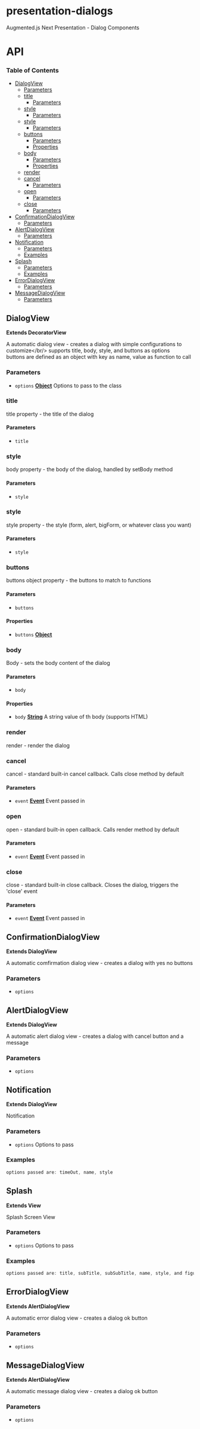 # presentation-dialogs

Augmented.js Next Presentation - Dialog Components

# API

<!-- Generated by documentation.js. Update this documentation by updating the source code. -->

### Table of Contents

-   [DialogView](#dialogview)
    -   [Parameters](#parameters)
    -   [title](#title)
        -   [Parameters](#parameters-1)
    -   [style](#style)
        -   [Parameters](#parameters-2)
    -   [style](#style-1)
        -   [Parameters](#parameters-3)
    -   [buttons](#buttons)
        -   [Parameters](#parameters-4)
        -   [Properties](#properties)
    -   [body](#body)
        -   [Parameters](#parameters-5)
        -   [Properties](#properties-1)
    -   [render](#render)
    -   [cancel](#cancel)
        -   [Parameters](#parameters-6)
    -   [open](#open)
        -   [Parameters](#parameters-7)
    -   [close](#close)
        -   [Parameters](#parameters-8)
-   [ConfirmationDialogView](#confirmationdialogview)
    -   [Parameters](#parameters-9)
-   [AlertDialogView](#alertdialogview)
    -   [Parameters](#parameters-10)
-   [Notification](#notification)
    -   [Parameters](#parameters-11)
    -   [Examples](#examples)
-   [Splash](#splash)
    -   [Parameters](#parameters-12)
    -   [Examples](#examples-1)
-   [ErrorDialogView](#errordialogview)
    -   [Parameters](#parameters-13)
-   [MessageDialogView](#messagedialogview)
    -   [Parameters](#parameters-14)

## DialogView

**Extends DecoratorView**

A automatic dialog view - creates a dialog with simple configurations to customize&lt;/br/>
supports title, body, style, and buttons as options<br/>
buttons are defined as an object with key as name, value as function to call

### Parameters

-   `options` **[Object](https://developer.mozilla.org/docs/Web/JavaScript/Reference/Global_Objects/Object)** Options to pass to the class

### title

title property - the title of the dialog

#### Parameters

-   `title`  

### style

body property - the body of the dialog, handled by setBody method

#### Parameters

-   `style`  

### style

style property - the style (form, alert, bigForm, or whatever class you want)

#### Parameters

-   `style`  

### buttons

buttons object property - the buttons to match to functions

#### Parameters

-   `buttons`  

#### Properties

-   `buttons` **[Object](https://developer.mozilla.org/docs/Web/JavaScript/Reference/Global_Objects/Object)** 

### body

Body - sets the body content of the dialog

#### Parameters

-   `body`  

#### Properties

-   `body` **[String](https://developer.mozilla.org/docs/Web/JavaScript/Reference/Global_Objects/String)** A string value of th body (supports HTML)

### render

render - render the dialog

### cancel

cancel - standard built-in cancel callback.  Calls close method by default

#### Parameters

-   `event` **[Event](https://developer.mozilla.org/docs/Web/API/Event)** Event passed in

### open

open - standard built-in open callback.  Calls render method by default

#### Parameters

-   `event` **[Event](https://developer.mozilla.org/docs/Web/API/Event)** Event passed in

### close

close - standard built-in close callback.  Closes the dialog, triggers the 'close' event

#### Parameters

-   `event` **[Event](https://developer.mozilla.org/docs/Web/API/Event)** Event passed in

## ConfirmationDialogView

**Extends DialogView**

A automatic comfirmation dialog view - creates a dialog with yes no buttons

### Parameters

-   `options`  

## AlertDialogView

**Extends DialogView**

A automatic alert dialog view - creates a dialog with cancel button and a message

### Parameters

-   `options`  

## Notification

**Extends DialogView**

Notification

### Parameters

-   `options`  Options to pass

### Examples

```javascript
options passed are: timeOut, name, style
```

## Splash

**Extends View**

Splash Screen View

### Parameters

-   `options`  Options to pass

### Examples

```javascript
options passed are: title, subTitle, subSubTitle, name, style, and figureStyle
```

## ErrorDialogView

**Extends AlertDialogView**

A automatic error dialog view - creates a dialog ok button

### Parameters

-   `options`  

## MessageDialogView

**Extends AlertDialogView**

A automatic message dialog view - creates a dialog ok button

### Parameters

-   `options`  
